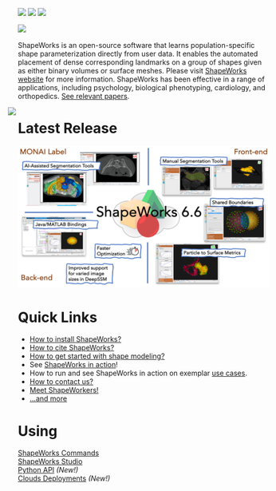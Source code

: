 ![](https://github.com/SCIInstitute/ShapeWorks/workflows/Mac%20Build/badge.svg)
![](https://github.com/SCIInstitute/ShapeWorks/workflows/Linux%20Build/badge.svg)
![](https://github.com/SCIInstitute/ShapeWorks/workflows/Windows%20Build/badge.svg)

<!--ShapeWorks
=====================-->
![](docs/img/home/sw-logo-w-text.png)


<!--<img src="docs/img/home/shapeworks-logo.png" width="300px" align="left" hspace="20">-->

ShapeWorks is an open-source software that learns population-specific shape parameterization directly from user data. It enables the automated placement of dense corresponding landmarks on a group of shapes given as either binary volumes or surface meshes. Please visit [ShapeWorks website](http://sciinstitute.github.io/ShapeWorks/) for more information. ShapeWorks has been effective in a range of applications, including psychology, biological phenotyping, cardiology, and orthopedics. [See relevant papers](http://sciinstitute.github.io/ShapeWorks/latest/users/papers). 


<img src="docs/img/home/about-shapeworks.png" width="1000px" align="right" hspace="20">

Latest Release
=====================

<!--![](docs/img/about/release5.5.png)-->
<!--![](docs/img/about/release6.0.png)-->
<!--![](docs/img/about/release6.1.png)-->
<!--![](docs/img/about/release6.2.png)-->
<!--![](docs/img/about/release6.3.png)-->
<!--![](docs/img/about/release6.4.png)-->
<!--![](docs/img/about/release6.5.png)-->
![](docs/img/about/release6.6.png)

Quick Links
=====================
- [How to install ShapeWorks?](http://sciinstitute.github.io/ShapeWorks/latest/users/install)
- [How to cite ShapeWorks?](http://sciinstitute.github.io/ShapeWorks/latest/users/citation)
- [How to get started with shape modeling?](http://sciinstitute.github.io/ShapeWorks/latest/getting-started/shapes)
- See [ShapeWorks in action](http://sciinstitute.github.io/ShapeWorks/latest/getting-started/interfaces)!
- How to run and see ShapeWorks in action on exemplar [use cases](http://sciinstitute.github.io/ShapeWorks/latest/use-cases/use-cases). 
- [How to contact us?](http://sciinstitute.github.io/ShapeWorks/latest/about/contact)
- [Meet ShapeWorkers!](http://sciinstitute.github.io/ShapeWorks/latest/about/team)
- [...and more](http://sciinstitute.github.io/ShapeWorks/latest/getting-started/how-tos)


Using
=====================
[ShapeWorks Commands](http://sciinstitute.github.io/ShapeWorks/latest/tools/ShapeWorksCommands)  
[ShapeWorks Studio](http://sciinstitute.github.io/ShapeWorks/latest/getting-started/interfaces#shapeworksstudio)  
[Python API](http://sciinstitute.github.io/ShapeWorks/latest/getting-started/interfaces#shapeworks-in-python) _(New!)_  
[Clouds Deployments](http://sciinstitute.github.io/ShapeWorks/latest/cloud/getting-started-with-cloud.html) _(New!)_




